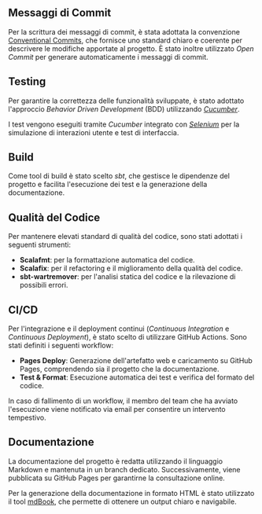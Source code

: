 ## Messaggi di Commit

Per la scrittura dei messaggi di commit, è stata adottata la convenzione [Conventional Commits](https://www.conventionalcommits.org/en/v1.0.0/), che fornisce uno standard chiaro e coerente per descrivere le modifiche apportate al progetto. È stato inoltre utilizzato _Open Commit_ per generare automaticamente i messaggi di commit.

## Testing

Per garantire la correttezza delle funzionalità sviluppate, è stato adottato l'approccio _Behavior Driven Development_ (BDD) utilizzando [_Cucumber_](https://cucumber.io/).

I test vengono eseguiti tramite _Cucumber_ integrato con [_Selenium_](https://www.selenium.dev/) per la simulazione di interazioni utente e test di interfaccia.

## Build

Come tool di build è stato scelto _sbt_, che gestisce le dipendenze del progetto e facilita l'esecuzione dei test e la generazione della documentazione.

## Qualità del Codice

Per mantenere elevati standard di qualità del codice, sono stati adottati i seguenti strumenti:

- **Scalafmt**: per la formattazione automatica del codice.
- **Scalafix**: per il refactoring e il miglioramento della qualità del codice.
- **sbt-wartremover**: per l'analisi statica del codice e la rilevazione di possibili errori.

## CI/CD

Per l'integrazione e il deployment continui (_Continuous Integration_ e _Continuous Deployment_), è stato scelto di utilizzare GitHub Actions. Sono stati definiti i seguenti workflow:

- **Pages Deploy**: Generazione dell'artefatto web e caricamento su GitHub Pages, comprendendo sia il progetto che la documentazione.
- **Test & Format**: Esecuzione automatica dei test e verifica del formato del codice.

In caso di fallimento di un workflow, il membro del team che ha avviato l'esecuzione viene notificato via email per consentire un intervento tempestivo.

## Documentazione

La documentazione del progetto è redatta utilizzando il linguaggio Markdown e mantenuta in un branch dedicato. Successivamente, viene pubblicata su GitHub Pages per garantirne la consultazione online.

Per la generazione della documentazione in formato HTML è stato utilizzato il tool [mdBook](https://rust-lang.github.io/mdBook/), che permette di ottenere un output chiaro e navigabile.

